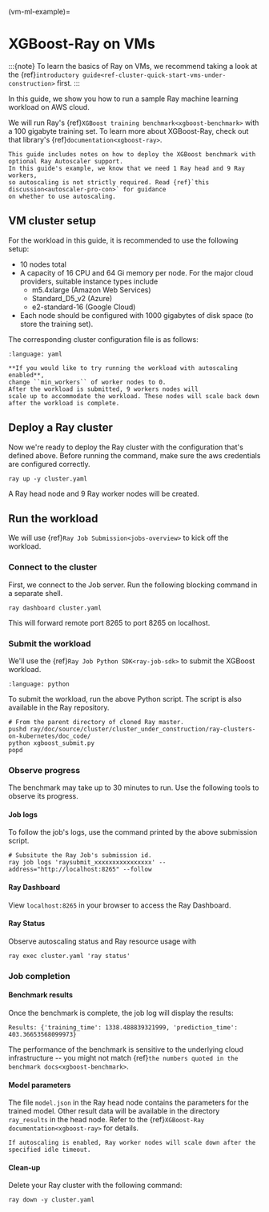 (vm-ml-example)=

# XGBoost-Ray on VMs

:::{note}
To learn the basics of Ray on VMs, we recommend taking a look
at the {ref}`introductory guide<ref-cluster-quick-start-vms-under-construction>` first.
:::


In this guide, we show you how to run a sample Ray machine learning
workload on AWS cloud.

We will run Ray's {ref}`XGBoost training benchmark<xgboost-benchmark>` with a 100 gigabyte training set.
To learn more about XGBoost-Ray, check out that library's {ref}`documentation<xgboost-ray>`.

```{admonition} Optional: Autoscaling
This guide includes notes on how to deploy the XGBoost benchmark with optional Ray Autoscaler support.
In this guide's example, we know that we need 1 Ray head and 9 Ray workers,
so autoscaling is not strictly required. Read {ref}`this discussion<autoscaler-pro-con>` for guidance
on whether to use autoscaling.
```

## VM cluster setup

For the workload in this guide, it is recommended to use the following setup:
- 10 nodes total
- A capacity of 16 CPU and 64 Gi memory per node. For the major cloud providers, suitable instance types include
    * m5.4xlarge (Amazon Web Services)
    * Standard_D5_v2 (Azure)
    * e2-standard-16 (Google Cloud)
- Each node should be configured with 1000 gigabytes of disk space (to store the training set).

The corresponding cluster configuration file is as follows:

```{literalinclude} ../configs/xgboost-benchmark.yaml
:language: yaml
```

```{admonition} Optional: Set up an autoscaling cluster
**If you would like to try running the workload with autoscaling enabled**,
change ``min_workers`` of worker nodes to 0.
After the workload is submitted, 9 workers nodes will
scale up to accommodate the workload. These nodes will scale back down after the workload is complete.
```

## Deploy a Ray cluster

Now we're ready to deploy the Ray cluster with the configuration that's defined above.
Before running the command, make sure the aws credentials are configured correctly.

```shell
ray up -y cluster.yaml
```

A Ray head node and 9 Ray worker nodes will be created.

## Run the workload

We will use {ref}`Ray Job Submission<jobs-overview>` to kick off the workload.

### Connect to the cluster

First, we connect to the Job server. Run the following blocking command
in a separate shell.
```shell
ray dashboard cluster.yaml
```
This will forward remote port 8265 to port 8265 on localhost.

### Submit the workload

We'll use the {ref}`Ray Job Python SDK<ray-job-sdk>` to submit the XGBoost workload.

```{literalinclude} ../../ray-clusters-on-kubernetes/doc_code/xgboost_submit.py
:language: python
```

To submit the workload, run the above Python script.
The script is also available in the Ray repository.

```shell
# From the parent directory of cloned Ray master.
pushd ray/doc/source/cluster/cluster_under_construction/ray-clusters-on-kubernetes/doc_code/
python xgboost_submit.py
popd
```

### Observe progress

The benchmark may take up to 30 minutes to run.
Use the following tools to observe its progress.

#### Job logs

To follow the job's logs, use the command printed by the above submission script.
```shell
# Subsitute the Ray Job's submission id.
ray job logs 'raysubmit_xxxxxxxxxxxxxxxx' --address="http://localhost:8265" --follow
```

#### Ray Dashboard

View `localhost:8265` in your browser to access the Ray Dashboard.

#### Ray Status

Observe autoscaling status and Ray resource usage with
```shell
ray exec cluster.yaml 'ray status'
```

### Job completion

#### Benchmark results

Once the benchmark is complete, the job log will display the results:

```
Results: {'training_time': 1338.488839321999, 'prediction_time': 403.36653568099973}
```

The performance of the benchmark is sensitive to the underlying cloud infrastructure --
you might not match {ref}`the numbers quoted in the benchmark docs<xgboost-benchmark>`.

#### Model parameters
The file `model.json` in the Ray head node contains the parameters for the trained model.
Other result data will be available in the directory `ray_results` in the head node.
Refer to the {ref}`XGBoost-Ray documentation<xgboost-ray>` for details.

```{admonition} Scale-down
If autoscaling is enabled, Ray worker nodes will scale down after the specified idle timeout.
```

#### Clean-up
Delete your Ray cluster with the following command:
```shell
ray down -y cluster.yaml
```
